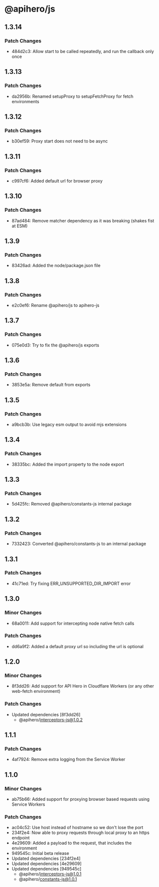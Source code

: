 # @apihero/js

## 1.3.14

### Patch Changes

- 484d2c3: Allow start to be called repeatedly, and run the callback only once

## 1.3.13

### Patch Changes

- da2956b: Renamed setupProxy to setupFetchProxy for fetch environments

## 1.3.12

### Patch Changes

- b30ef59: Proxy start does not need to be async

## 1.3.11

### Patch Changes

- c997cf6: Added default url for browser proxy

## 1.3.10

### Patch Changes

- 87ad484: Remove matcher dependency as it was breaking (shakes fist at ESM)

## 1.3.9

### Patch Changes

- 83426ad: Added the node/package.json file

## 1.3.8

### Patch Changes

- e2c0ef6: Rename @apihero/js to apihero-js

## 1.3.7

### Patch Changes

- 075e0d3: Try to fix the @apihero/js exports

## 1.3.6

### Patch Changes

- 3853e5a: Remove default from exports

## 1.3.5

### Patch Changes

- a9bcb3b: Use legacy esm output to avoid mjs extensions

## 1.3.4

### Patch Changes

- 38335bc: Added the import property to the node export

## 1.3.3

### Patch Changes

- 5d425fc: Removed @apihero/constants-js internal package

## 1.3.2

### Patch Changes

- 7332423: Converted @apihero/constants-js to an internal package

## 1.3.1

### Patch Changes

- 41c71ed: Try fixing ERR_UNSUPPORTED_DIR_IMPORT error

## 1.3.0

### Minor Changes

- 68a0011: Add support for intercepting node native fetch calls

### Patch Changes

- dd6a9f2: Added a default proxy url so including the url is optional

## 1.2.0

### Minor Changes

- 8f3dd26: Add support for API Hero in Cloudflare Workers (or any other web-fetch environment)

### Patch Changes

- Updated dependencies [8f3dd26]
  - @apihero/interceptors-js@1.0.2

## 1.1.1

### Patch Changes

- 4af7924: Remove extra logging from the Service Worker

## 1.1.0

### Minor Changes

- ab75b66: Added support for proxying browser based requests using Service Workers

### Patch Changes

- ac04c52: Use host instead of hostname so we don't lose the port
- 234f2e4: Now able to proxy requests through local proxy to an https endpoint
- 4e29609: Added a payload to the request, that includes the environment
- 949545c: Initial beta release
- Updated dependencies [234f2e4]
- Updated dependencies [4e29609]
- Updated dependencies [949545c]
  - @apihero/interceptors-js@1.0.1
  - @apihero/constants-js@1.0.1
